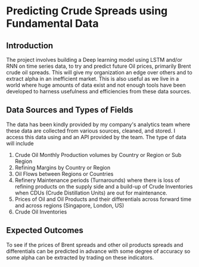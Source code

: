 # Predicting Crude Spreads using Fundamental Data

## Introduction
The project involves building a Deep learning model using LSTM and/or RNN on time series data, to try and predict future Oil prices, primarily Brent crude oil spreads.
This will give my organization an edge over others and to extract alpha in an inefficient market. This is also useful as we live in a world where huge amounts of data exist and not enough tools have been developed to harness usefulness and efficiencies from these data sources.

## Data Sources and Types of Fields
The data has been kindly provided by my company's analytics team where these data are collected from various sources, cleaned, and stored. I access this data using and an API provided by the team. The type of data will include
1.	Crude Oil Monthly Production volumes by Country or Region or Sub Region
2.	Refining Margins by Country or Region
3.	Oil Flows between Regions or Countries
4.	Refinery Maintenance periods (Turnarounds) where there is loss of refining products on the supply side and a build-up of Crude Inventories when CDUs (Crude Distillation Units) are out for maintenance.
5.	Prices of Oil and Oil Products and their differentials across forward time and across regions (Singapore, London, US)
6.  Crude Oil Inventories

## Expected Outcomes
To see if the prices of Brent spreads and other oil products spreads and differentials can be predicted in advance with some degree of accuracy so some alpha can be extracted by trading on these indicators.
